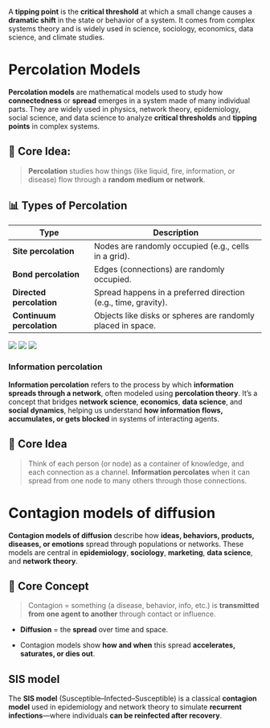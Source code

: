 A **tipping point** is the **critical threshold** at which a small change causes a **dramatic shift** in the state or behavior of a system. It comes from complex systems theory and is widely used in science, sociology, economics, data science, and climate studies.
# Percolation Models
**Percolation models** are mathematical models used to study how **connectedness** or **spread** emerges in a system made of many individual parts. They are widely used in physics, network theory, epidemiology, social science, and data science to analyze **critical thresholds** and **tipping points** in complex systems.
## 🧠 Core Idea:

> **Percolation** studies how things (like liquid, fire, information, or disease) flow through a **random medium or network**.

## 📊 Types of Percolation

| Type                      | Description                                                    |
| ------------------------- | -------------------------------------------------------------- |
| **Site percolation**      | Nodes are randomly occupied (e.g., cells in a grid).           |
| **Bond percolation**      | Edges (connections) are randomly occupied.                     |
| **Directed percolation**  | Spread happens in a preferred direction (e.g., time, gravity). |
| **Continuum percolation** | Objects like disks or spheres are randomly placed in space.    |
![](https://i.imgur.com/GYNk23E.png)
![](https://i.imgur.com/5tWheb6.png)
![](https://i.imgur.com/tWIEbSX.png)



### **Information percolation** 
**Information percolation** refers to the process by which **information spreads through a network**, often modeled using **percolation theory**. It’s a concept that bridges **network science**, **economics**, **data science**, and **social dynamics**, helping us understand **how information flows, accumulates, or gets blocked** in systems of interacting agents.
## 🧠 Core Idea

> Think of each person (or node) as a container of knowledge, and each connection as a channel. **Information percolates** when it can spread from one node to many others through those connections.





# **Contagion models of diffusion**
**Contagion models of diffusion** describe how **ideas, behaviors, products, diseases, or emotions** spread through populations or networks. These models are central in **epidemiology**, **sociology**, **marketing**, **data science**, and **network theory**.
## 🧠 Core Concept

> Contagion = something (a disease, behavior, info, etc.) is **transmitted from one agent to another** through contact or influence.

- **Diffusion** = the **spread** over time and space.
    
- Contagion models show **how and when** this spread **accelerates, saturates, or dies out**.

## **SIS model**
The **SIS model** (Susceptible–Infected–Susceptible) is a classical **contagion model** used in epidemiology and network theory to simulate **recurrent infections**—where individuals **can be reinfected after recovery**.